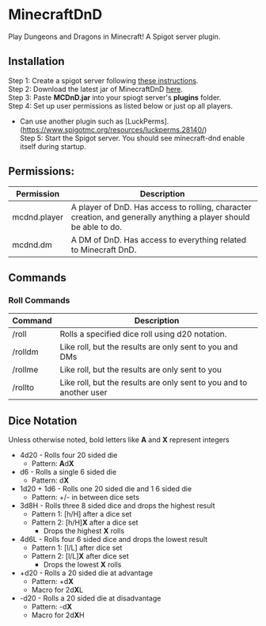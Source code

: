 # MinecraftDnD
Play Dungeons and Dragons in Minecraft! A Spigot server plugin.

## Installation
Step 1: Create a spigot server following [these instructions](https://www.spigotmc.org/wiki/spigot-installation/).  
Step 2: Download the latest jar of MinecraftDnD [here](https://github.com/degraffa/MinecraftDnD/releases).  
Step 3: Paste **MCDnD.jar** into your spiogt server's **plugins** folder.  
Step 4: Set up user permissions as listed below or just op all players.   
- Can use another plugin such as [LuckPerms].(https://www.spigotmc.org/resources/luckperms.28140/)  
Step 5: Start the Spigot server. You should see minecraft-dnd enable itself during startup.

## Permissions:
|  Permission  | Description                                                                                                       |
|--------------|-------------------------------------------------------------------------------------------------------------------|
| mcdnd.player | A player of DnD. Has access to rolling, character creation, and generally anything a player should be able to do. |
| mcdnd.dm     | A DM of DnD. Has access to everything related to Minecraft DnD.                                                   |

## Commands
### Roll Commands
|        Command                     |                        Description                                  | 
|------------------------------------|---------------------------------------------------------------------|
|  /roll <dice notation>             | Rolls a specified dice roll using d20 notation.                     |
| /rolldm <dice notation>            | Like roll, but the results are only sent to you and DMs             |
| /rollme<dice notation>             | Like roll, but the results are only sent to you                     |
| /rollto <username> <dice notation> | Like roll, but the results are only sent to you and to another user |

## Dice Notation
Unless otherwise noted, bold letters like **A** and **X** represent integers

- 4d20 - Rolls four 20 sided die
    - Pattern: **A**d**X**
- d6 - Rolls a single 6 sided die
    - Pattern: d**X**
- 1d20 + 1d6 - Rolls one 20 sided die and 1 6 sided die
    - Pattern: +/- in between dice sets
- 3d8H - Rolls three 8 sided dice and drops the highest result
    - Pattern 1: [h/H] after a dice set
    - Pattern 2: [h/H]**X** after a dice set
        - Drops the highest **X** rolls
- 4d6L - Rolls four 6 sided dice and drops the lowest result
    - Pattern 1: [l/L] after dice set
    - Pattern 2: [l/L]**X** after dice set
        - Drops the lowest **X** rolls
- +d20 - Rolls a 20 sided die at advantage
    - Pattern: +d**X**
    - Macro for 2d**X**L
- \-d20 - Rolls a 20 sided die at disadvantage
    - Pattern: \-d**X**
    - Macro for 2d**X**H
